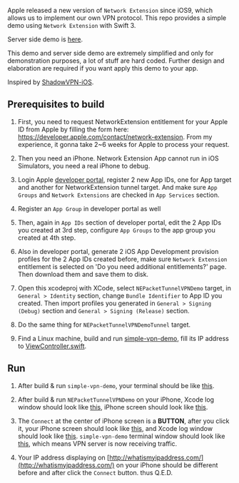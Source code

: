 Apple released a new version of `Network Extension` since iOS9, which allows us to implement our own VPN protocol. This repo provides a simple demo using `Network Extension` with Swift 3.

Server side demo is [here](https://github.com/lxdcn/simple-vpn-demo).

This demo and server side demo are extremely simplified and only for demonstration purposes, a lot of stuff are hard coded. Further design and elaboration are required if you want apply this demo to your app.

Inspired by [ShadowVPN-iOS](https://github.com/clowwindy/ShadowVPN-iOS).

## Prerequisites to build

1. First, you need to request NetworkExtension entitlement for your Apple ID from Apple by filling the form here: https://developer.apple.com/contact/network-extension. From my experience, it gonna take 2~6 weeks for Apple to process your request.

2. Then you need an iPhone. Network Extension App cannot run in iOS Simulators, you need a real iPhone to debug.

3. Login Apple [developer portal](https://developer.apple.com/account/ios/certificate), register 2 new App IDs, one for App target and another for NetworkExtension tunnel target. And make sure `App Groups` and `Network Extensions` are checked in `App Services` section.

4. Register an `App Group` in developer portal as well

5. Then, again in `App IDs` section of developer portal, edit the 2 App IDs you created at 3rd step, configure `App Groups` to the app group you created at 4th step.

6. Also in developer portal, generate 2 iOS App Development provision profiles for the 2 App IDs created before, make sure `Network Extension` entitlement is selected on 'Do you need additional entitlements?' page. Then download them and save them to disk.

7. Open this xcodeproj with XCode, select `NEPacketTunnelVPNDemo` target, in `General > Identity` section, change `Bundle Identifier` to App ID you created. Then import profiles you generated in `General > Signing (Debug)` section and `General > Signing (Release)` section.

8. Do the same thing for `NEPacketTunnelVPNDemoTunnel` target.

9. Find a Linux machine, build and run [simple-vpn-demo](https://github.com/lxdcn/simple-vpn-demo), fill its IP address to [ViewController.swift](https://github.com/lxdcn/NEPacketTunnelVPNDemo/blob/master/NEPacketTunnelVPNDemo/ViewController.swift#L18).

## Run

1. After build & run `simple-vpn-demo`, your terminal should be like [this](https://raw.githubusercontent.com/lxdcn/NEPacketTunnelVPNDemo/master/doc/simple-vpn-demo-terminal-before.png).

2. After build & run `NEPacketTunnelVPNDemo` on your iPhone, Xcode log window should look like [this](https://raw.githubusercontent.com/lxdcn/NEPacketTunnelVPNDemo/master/doc/xcode-log-window-before.png), iPhone screen should look like [this](https://raw.githubusercontent.com/lxdcn/NEPacketTunnelVPNDemo/master/doc/iphone-before.png).

3. The `Connect` at the center of iPhone screen is a **BUTTON**, after you click it, your iPhone screen should look like [this](https://raw.githubusercontent.com/lxdcn/NEPacketTunnelVPNDemo/master/doc/iphone-after.png), and Xcode log window should look like [this](https://raw.githubusercontent.com/lxdcn/NEPacketTunnelVPNDemo/master/doc/xcode-log-window-after.png). `simple-vpn-demo` terminal window should look like [this](https://raw.githubusercontent.com/lxdcn/NEPacketTunnelVPNDemo/master/doc/simple-vpn-demo-terminal-after.png), which means VPN server is now receiving traffic.

4. Your IP address displaying on [http://whatismyipaddress.com/](http://whatismyipaddress.com/) on your iPhone should be different before and after click the `Connect` button. thus Q.E.D.

